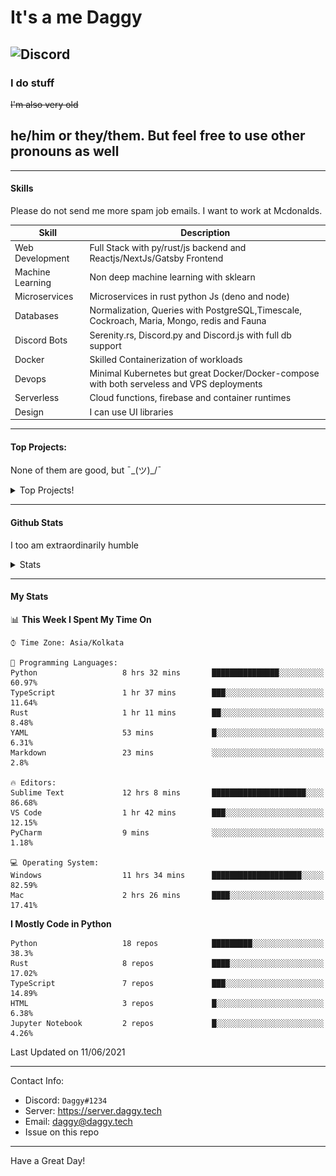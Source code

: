 
# It's a me Daggy

![Discord](https://img.shields.io/discord/491175207122370581?color=black&label=Discord&logo=discord) 
 ----

### I do stuff

~~I'm also very old~~

## he/him or they/them. But feel free to use other pronouns as well

-----

#### Skills

Please do not send me more spam job emails. I want to work at Mcdonalds.

| Skill | Description |
| ----- | ----------- |
| Web Development | Full Stack with py/rust/js backend and Reactjs/NextJs/Gatsby Frontend
| Machine Learning | Non deep machine learning with sklearn |
| Microservices | Microservices in rust python Js (deno and node) |
| Databases | Normalization, Queries with PostgreSQL,Timescale, Cockroach,  Maria, Mongo, redis and Fauna |
| Discord Bots | Serenity.rs, Discord.py and Discord.js with full db support |
| Docker | Skilled Containerization of workloads |
| Devops | Minimal Kubernetes but great Docker/Docker-compose with both serveless and VPS deployments |
| Serverless | Cloud functions, firebase and container runtimes |
| Design | I can use UI libraries|

-----

#### Top Projects:

None of them are good, but ¯\_(ツ)_/¯
<details>
  <summary>Top Projects!</summary>
    
   - [Dagpi](https://dagpi.xyz) : Full stack api built with rust, postgres, redis, python and typescript with Full frontend dashboard and  full monitoring. Also 2 api wrappers for it.
    
   - [Dagbot](https://dagbot.daggy.tech): discord bot with website and feedback along with large fully customisable interface using Postgres and discord.py
    
   - [R.Daggy](https://github.com/Daggy1234/r.daggy): Private discord bot for my server with rust
    
   - [New York Pizza](https://github.com/Daggy1234/NewYorkPizza): A data science study that uses Data analysis and ML to predict the best place to open a pizza shop
 
</details>

-----

#### Github Stats

I too am extraordinarily humble

<details>
  <summary>Stats</summary>
<a href="https://github.com/Daggy1234">
  <img src="https://github-readme-stats.vercel.app/api?username=Daggy1234&show_icons=true&hide_border=true" />
</a><a href="https://github.com/Daggy1234">
  <img src="https://github-readme-stats.vercel.app/api/top-langs/?username=Daggy1234&layout=compact&langs_count=9&hide=css,html" />
</a><a href="https://github.com/Daggy1234">
 <img src="https://raw.githubusercontent.com/Daggy1234/generate-stats/master/generated/overview.svg" />
</a><a href="https://github.com/Daggy1234">
 <img src="https://raw.githubusercontent.com/Daggy1234/generate-stats/master/generated/languages.svg" />
 </a>
</details>
  
-----

#### My Stats

<!--START_SECTION:waka-->
📊 **This Week I Spent My Time On** 

```text
⌚︎ Time Zone: Asia/Kolkata

💬 Programming Languages: 
Python                   8 hrs 32 mins       ███████████████░░░░░░░░░░   60.97% 
TypeScript               1 hr 37 mins        ███░░░░░░░░░░░░░░░░░░░░░░   11.64% 
Rust                     1 hr 11 mins        ██░░░░░░░░░░░░░░░░░░░░░░░   8.48% 
YAML                     53 mins             █░░░░░░░░░░░░░░░░░░░░░░░░   6.31% 
Markdown                 23 mins             ░░░░░░░░░░░░░░░░░░░░░░░░░   2.8%

🔥 Editors: 
Sublime Text             12 hrs 8 mins       █████████████████████░░░░   86.68% 
VS Code                  1 hr 42 mins        ███░░░░░░░░░░░░░░░░░░░░░░   12.15% 
PyCharm                  9 mins              ░░░░░░░░░░░░░░░░░░░░░░░░░   1.18%

💻 Operating System: 
Windows                  11 hrs 34 mins      ████████████████████░░░░░   82.59% 
Mac                      2 hrs 26 mins       ████░░░░░░░░░░░░░░░░░░░░░   17.41%

```

**I Mostly Code in Python** 

```text
Python                   18 repos            █████████░░░░░░░░░░░░░░░░   38.3% 
Rust                     8 repos             ████░░░░░░░░░░░░░░░░░░░░░   17.02% 
TypeScript               7 repos             ███░░░░░░░░░░░░░░░░░░░░░░   14.89% 
HTML                     3 repos             █░░░░░░░░░░░░░░░░░░░░░░░░   6.38% 
Jupyter Notebook         2 repos             █░░░░░░░░░░░░░░░░░░░░░░░░   4.26%

```



 Last Updated on 11/06/2021
<!--END_SECTION:waka-->

-----

Contact Info:

- Discord: `Daggy#1234`
- Server: https://server.daggy.tech
- Email: daggy@daggy.tech
- Issue on this repo

-----
Have a Great Day!
